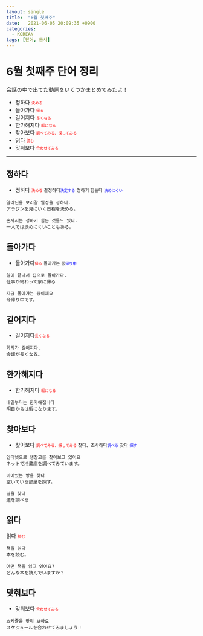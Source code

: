 ```yaml
---
layout: single
title:  "6월 첫째주"
date:   2021-06-05 20:09:35 +0900
categories: 
  - KOREAN
tags: [단어, 동사]
---
```

# 6월 첫째주 단어 정리
会話の中で出てた動詞をいくつかまとめてみたよ！
 * 정하다 <span style="font-size: 70%; color: red;">決める</span>
 * 돌아가다 <span style="font-size: 70%; color: red;">帰る</span>
 * 길어지다 <span style="font-size: 70%; color: red;">長くなる</span>
 * 한가해지다 <span style="font-size: 70%; color: red;">暇になる</span>
 * 찾아보다 <span style="font-size: 70%; color: red;">調べてみる、探してみる</span>
 * 읽다 <span style="font-size: 70%; color: red;">読む</span>
 * 맞춰보다 <span style="font-size: 70%; color: red;">合わせてみる</span>

---
  
## 정하다

* 정하다
    <span style="font-size: 70%; color: red;">決める</span><span style="font-size: 85%;"> 결정하다</span><span style="font-size: 70%; color: blue;">決定する</span> <span style="font-size: 85%;"> 정하기 힘들다</span> <span style="font-size: 70%; color: blue;">決めにくい</span>

``` 
알라딘을 보러갈 일정을 정하다.
アラジンを見にいく日程を決める。

혼자서는 정하기 힘든 것들도 있다.
一人では決めにくいこともある。
```

## 돌아가다
* 돌아가다<span style="font-size: 70%; color: red;">帰る</span><span style="font-size: 85%;"> 돌아가는 중</span><span style="font-size: 70%; color: blue;">帰り中</span>

``` 
일이 끝나서 집으로 돌아가다.
仕事が終わって家に帰る

지금 돌아가는 중이에요
今帰り中です。
```

## 길어지다
* 길어지다<span style="font-size: 70%; color: red;">長くなる</span>

``` 
회의가 길어지다.
会議が長くなる。
```
## 한가해지다
 * 한가해지다 <span style="font-size: 70%; color: red;">暇になる</span>

``` 
내일부터는 한가해집니다
明日からは暇になります。
```
## 찾아보다
 * 찾아보다 <span style="font-size: 70%; color: red;">調べてみる、探してみる</span><span style="font-size: 85%;"> 찾다、조사하다</span><span style="font-size: 70%; color: blue;">調べる</span> <span style="font-size: 85%;"> 찾다</span> <span style="font-size: 70%; color: blue;">探す</span>

``` 
인터넷으로 냉장고를 찾아보고 있어요
ネットで冷蔵庫を調べてみています。

비어있는 방을 찾다
空いている部屋を探す。

길을 찾다
道を調べる
```
## 읽다
읽다 <span style="font-size: 70%; color: red;">読む</span>

``` 
책을 읽다
本を読む。

어떤 책을 읽고 있어요?
どんな本を読んでいますか？
```

## 맞춰보다
* 맞춰보다 <span style="font-size: 70%; color: red;">合わせてみる</span>

``` 
스케쥴을 맞춰 보아요
スケジュールを合わせてみましょう！
```